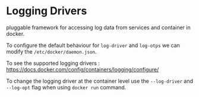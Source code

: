 # Logging Drivers

pluggable framework for accessing log data from services and container in docker.

To configure the default behaviour for `log-driver` and `log-otps` we can modify the `/etc/docker/daemon.json`.

To see the supported logging drivers : https://docs.docker.com/config/containers/logging/configure/

To change the logging driver at the container level use the `--log-driver` and `--log-opt` flag when using `docker run` command.